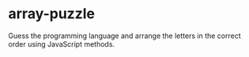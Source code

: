 # array-puzzle
Guess the programming language and arrange the letters in the correct order using JavaScript methods.

